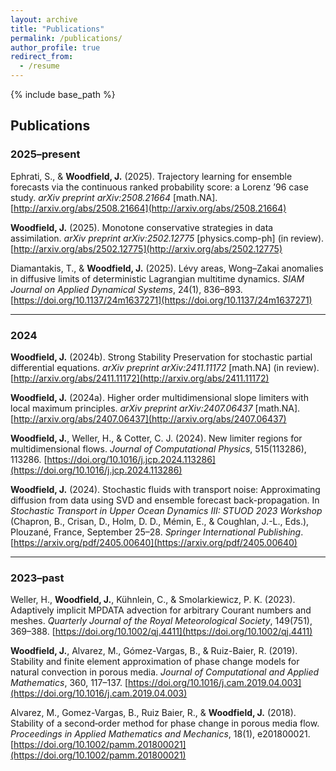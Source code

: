 ```yaml
---
layout: archive
title: "Publications"
permalink: /publications/
author_profile: true
redirect_from:
  - /resume
---
```


{% include base_path %}
## Publications

### 2025–present

Ephrati, S., & **Woodfield, J.** (2025). Trajectory learning for ensemble forecasts via the continuous ranked probability score: a Lorenz ’96 case study. *arXiv preprint arXiv:2508.21664* [math.NA]. [http://arxiv.org/abs/2508.21664](http://arxiv.org/abs/2508.21664)

**Woodfield, J.** (2025). Monotone conservative strategies in data assimilation. *arXiv preprint arXiv:2502.12775* [physics.comp-ph] (in review). [http://arxiv.org/abs/2502.12775](http://arxiv.org/abs/2502.12775)

Diamantakis, T., & **Woodfield, J.** (2025). Lévy areas, Wong–Zakai anomalies in diffusive limits of deterministic Lagrangian multitime dynamics. *SIAM Journal on Applied Dynamical Systems*, 24(1), 836–893. [https://doi.org/10.1137/24m1637271](https://doi.org/10.1137/24m1637271)

---

### 2024

**Woodfield, J.** (2024b). Strong Stability Preservation for stochastic partial differential equations. *arXiv preprint arXiv:2411.11172* [math.NA] (in review). [http://arxiv.org/abs/2411.11172](http://arxiv.org/abs/2411.11172)

**Woodfield, J.** (2024a). Higher order multidimensional slope limiters with local maximum principles. *arXiv preprint arXiv:2407.06437* [math.NA]. [http://arxiv.org/abs/2407.06437](http://arxiv.org/abs/2407.06437)

**Woodfield, J.**, Weller, H., & Cotter, C. J. (2024). New limiter regions for multidimensional flows. *Journal of Computational Physics*, 515(113286), 113286. [https://doi.org/10.1016/j.jcp.2024.113286](https://doi.org/10.1016/j.jcp.2024.113286)

**Woodfield, J.** (2024). Stochastic fluids with transport noise: Approximating diffusion from data using SVD and ensemble forecast back-propagation. In *Stochastic Transport in Upper Ocean Dynamics III: STUOD 2023 Workshop* (Chapron, B., Crisan, D., Holm, D. D., Mémin, E., & Coughlan, J.-L., Eds.), Plouzané, France, September 25–28. *Springer International Publishing*. [https://arxiv.org/pdf/2405.00640](https://arxiv.org/pdf/2405.00640)

---

### 2023–past

Weller, H., **Woodfield, J.**, Kühnlein, C., & Smolarkiewicz, P. K. (2023). Adaptively implicit MPDATA advection for arbitrary Courant numbers and meshes. *Quarterly Journal of the Royal Meteorological Society*, 149(751), 369–388. [https://doi.org/10.1002/qj.4411](https://doi.org/10.1002/qj.4411)

**Woodfield, J.**, Alvarez, M., Gómez-Vargas, B., & Ruiz-Baier, R. (2019). Stability and finite element approximation of phase change models for natural convection in porous media. *Journal of Computational and Applied Mathematics*, 360, 117–137. [https://doi.org/10.1016/j.cam.2019.04.003](https://doi.org/10.1016/j.cam.2019.04.003)

Alvarez, M., Gomez-Vargas, B., Ruiz Baier, R., & **Woodfield, J.** (2018). Stability of a second‐order method for phase change in porous media flow. *Proceedings in Applied Mathematics and Mechanics*, 18(1), e201800021. [https://doi.org/10.1002/pamm.201800021](https://doi.org/10.1002/pamm.201800021)
